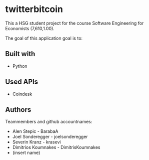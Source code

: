 # twitterbitcoin
This a HSG student project for the course Software Engineering for Economists (7,610,1.00).

The goal of this application goal is to:

## Built with
* Python

## Used APIs
* Coindesk

## Authors
Teammembers and github accountnames:
* Alen Stepic - BarabaA
* Joel Sonderegger - joelsonderegger
* Severin Kranz - krasevi
* Dimitrios Koumnakes - DimitrisKoumnakes
* (insert name)
